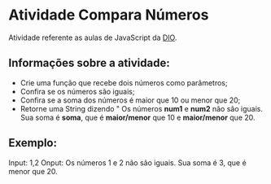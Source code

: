 # Atividade Compara Números

Atividade referente as aulas de JavaScript da [DIO](https://www.dio.me/).

##  Informações sobre a atividade:

- Crie uma função que recebe dois números como parâmetros;
- Confira se os números são iguais; 
-  Confira se a soma dos números é maior  que 10 ou menor que 20;
- Retorne uma String dizendo " Os números **num1** e **num2** não são iguais. Sua soma é **soma**, que é **maior/menor** que 10 e **maior/menor** que 20.

## Exemplo:

Input: 1,2
Onput: Os números 1 e 2 não são iguais. Sua soma é 3, que é menor que 20.
